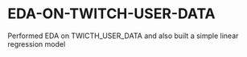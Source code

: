 # EDA-ON-TWITCH-USER-DATA
Performed EDA on TWICTH_USER_DATA and also built a simple linear regression model
